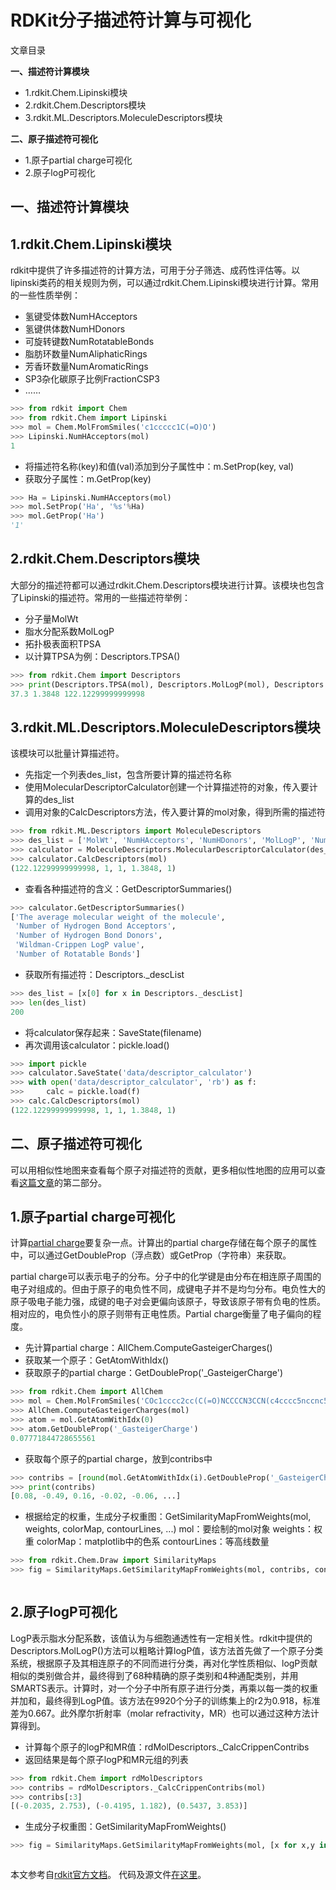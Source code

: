 # RDKit分子描述符计算与可视化

文章目录

**一、描述符计算模块**

* 1.rdkit.Chem.Lipinski模块
* 2.rdkit.Chem.Descriptors模块
* 3.rdkit.ML.Descriptors.MoleculeDescriptors模块

**二、原子描述符可视化**

* 1.原子partial charge可视化
* 2.原子logP可视化

## 一、描述符计算模块

## 1.rdkit.Chem.Lipinski模块

rdkit中提供了许多描述符的计算方法，可用于分子筛选、成药性评估等。以lipinski类药的相关规则为例，可以通过rdkit.Chem.Lipinski模块进行计算。常用的一些性质举例：

* 氢键受体数NumHAcceptors
* 氢键供体数NumHDonors
* 可旋转键数NumRotatableBonds
* 脂肪环数量NumAliphaticRings
* 芳香环数量NumAromaticRings
* SP3杂化碳原子比例FractionCSP3
* ……

```python
>>> from rdkit import Chem
>>> from rdkit.Chem import Lipinski
>>> mol = Chem.MolFromSmiles('c1ccccc1C(=O)O')
>>> Lipinski.NumHAcceptors(mol)
1
```

* 将描述符名称(key)和值(val)添加到分子属性中：m.SetProp(key, val)
* 获取分子属性：m.GetProp(key)

```python
>>> Ha = Lipinski.NumHAcceptors(mol)
>>> mol.SetProp('Ha', '%s'%Ha)
>>> mol.GetProp('Ha')
'1'
```

## 2.rdkit.Chem.Descriptors模块

大部分的描述符都可以通过rdkit.Chem.Descriptors模块进行计算。该模块也包含了Lipinski的描述符。常用的一些描述符举例：

* 分子量MolWt
* 脂水分配系数MolLogP
* 拓扑极表面积TPSA
* 以计算TPSA为例：Descriptors.TPSA()

```python
>>> from rdkit.Chem import Descriptors
>>> print(Descriptors.TPSA(mol), Descriptors.MolLogP(mol), Descriptors.MolWt(mol))
37.3 1.3848 122.12299999999998
```

## 3.rdkit.ML.Descriptors.MoleculeDescriptors模块

该模块可以批量计算描述符。

* 先指定一个列表des_list，包含所要计算的描述符名称
* 使用MolecularDescriptorCalculator创建一个计算描述符的对象，传入要计算的des_list
* 调用对象的CalcDescriptors方法，传入要计算的mol对象，得到所需的描述符

```python
>>> from rdkit.ML.Descriptors import MoleculeDescriptors
>>> des_list = ['MolWt', 'NumHAcceptors', 'NumHDonors', 'MolLogP', 'NumRotatableBonds']
>>> calculator = MoleculeDescriptors.MolecularDescriptorCalculator(des_list)
>>> calculator.CalcDescriptors(mol)
(122.12299999999998, 1, 1, 1.3848, 1)
```

* 查看各种描述符的含义：GetDescriptorSummaries()

```python
>>> calculator.GetDescriptorSummaries()
['The average molecular weight of the molecule',
 'Number of Hydrogen Bond Acceptors',
 'Number of Hydrogen Bond Donors',
 'Wildman-Crippen LogP value',
 'Number of Rotatable Bonds']
```

* 获取所有描述符：Descriptors._descList

```python
>>> des_list = [x[0] for x in Descriptors._descList]
>>> len(des_list)
200
```

* 将calculator保存起来：SaveState(filename)
* 再次调用该calculator：pickle.load()

```python
>>> import pickle
>>> calculator.SaveState('data/descriptor_calculator')
>>> with open('data/descriptor_calculator', 'rb') as f:
>>>     calc = pickle.load(f)
>>> calc.CalcDescriptors(mol)
(122.12299999999998, 1, 1, 1.3848, 1)
```

## 二、原子描述符可视化

可以用相似性地图来查看每个原子对描述符的贡献，更多相似性地图的应用可以查看[这篇文章](https://link.zhihu.com/?target=https%3A//blog.csdn.net/dreadlesss/article/details/106129597)的第二部分。

## 1.原子partial charge可视化

计算[partial charge](https://link.zhihu.com/?target=http%3A//www.colby.edu/chemistry/PChem/scripts/MarvinWebold/chemaxon/marvin/help/Charge.html)要复杂一点。计算出的partial charge存储在每个原子的属性中，可以通过GetDoubleProp（浮点数）或GetProp（字符串）来获取。

partial charge可以表示电子的分布。分子中的化学键是由分布在相连原子周围的电子对组成的。但由于原子的电负性不同，成键电子并不是均匀分布。电负性大的原子吸电子能力强，成键的电子对会更偏向该原子，导致该原子带有负电的性质。相对应的，电负性小的原子则带有正电性质。Partial charge衡量了电子偏向的程度。

* 先计算partial charge：AllChem.ComputeGasteigerCharges()
* 获取某一个原子：GetAtomWithIdx()
* 获取原子的partial charge：GetDoubleProp('_GasteigerCharge')

```python
>>> from rdkit.Chem import AllChem
>>> mol = Chem.MolFromSmiles('COc1cccc2cc(C(=O)NCCCCN3CCN(c4cccc5nccnc54)CC3)oc21')
>>> AllChem.ComputeGasteigerCharges(mol)
>>> atom = mol.GetAtomWithIdx(0)
>>> atom.GetDoubleProp('_GasteigerCharge')
0.07771844728655561
```

* 获取每个原子的partial charge，放到contribs中

```python
>>> contribs = [round(mol.GetAtomWithIdx(i).GetDoubleProp('_GasteigerCharge'), 2) for i in range(mol.GetNumAtoms())]
>>> print(contribs)
[0.08, -0.49, 0.16, -0.02, -0.06, ...]
```

* 根据给定的权重，生成分子权重图：GetSimilarityMapFromWeights(mol, weights, colorMap, contourLines, ...) mol：要绘制的mol对象 weights：权重 colorMap：matplotlib中的色系 contourLines：等高线数量

```python
>>> from rdkit.Chem.Draw import SimilarityMaps
>>> fig = SimilarityMaps.GetSimilarityMapFromWeights(mol, contribs, contourLines=10)
```

![]()

## 2.原子logP可视化

LogP表示脂水分配系数，该值认为与细胞通透性有一定相关性。rdkit中提供的Descriptors.MolLogP()方法可以粗略计算logP值，该方法首先做了一个原子分类系统，根据原子及其相连原子的不同而进行分类，再对化学性质相似、logP贡献相似的类别做合并，最终得到了68种精确的原子类别和4种通配类别，并用SMARTS表示。计算时，对一个分子中所有原子进行分类，再乘以每一类的权重并加和，最终得到LogP值。该方法在9920个分子的训练集上的r2为0.918，标准差为0.667。此外摩尔折射率（molar refractivity，MR）也可以通过这种方法计算得到。

* 计算每个原子的logP和MR值：rdMolDescriptors._CalcCrippenContribs
* 返回结果是每个原子logP和MR元组的列表

```python
>>> from rdkit.Chem import rdMolDescriptors
>>> contribs = rdMolDescriptors._CalcCrippenContribs(mol)
>>> contribs[:3]
[(-0.2035, 2.753), (-0.4195, 1.182), (0.5437, 3.853)]
```

* 生成分子权重图：GetSimilarityMapFromWeights()

```python
>>> fig = SimilarityMaps.GetSimilarityMapFromWeights(mol, [x for x,y in contribs])
```

![]()

本文参考自[rdkit官方文档](https://link.zhihu.com/?target=http%3A//www.rdkit.org/docs/GettingStartedInPython.html)。 代码及源文件[在这里](https://link.zhihu.com/?target=https%3A//github.com/dreadlesss/rdkit_summary/blob/master/descriptor_calculate_visualize.ipynb)。
